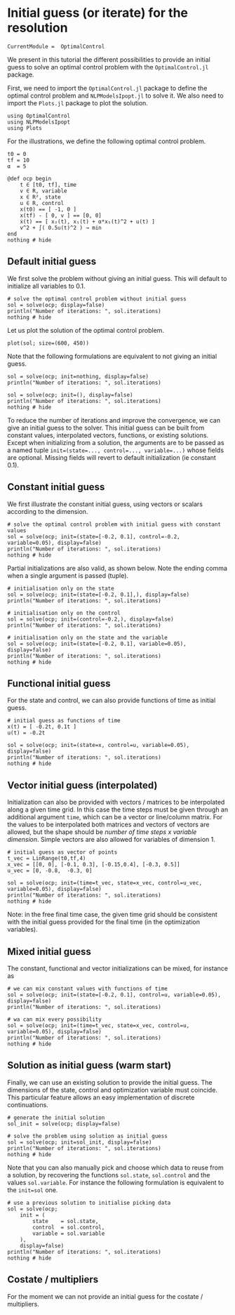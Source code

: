 # Initial guess (or iterate) for the resolution

```@meta
CurrentModule =  OptimalControl
```

We present in this tutorial the different possibilities to provide an initial guess to solve an 
optimal control problem with the `OptimalControl.jl` package. 

First, we need to import the `OptimalControl.jl` package to define the optimal control problem and `NLPModelsIpopt.jl` to solve it. 
We also need to import the `Plots.jl` package to plot the solution.

```@example main
using OptimalControl
using NLPModelsIpopt
using Plots
```

For the illustrations, we define the following optimal control problem.

```@example main
t0 = 0
tf = 10
α  = 5

@def ocp begin
    t ∈ [t0, tf], time
    v ∈ R, variable
    x ∈ R², state
    u ∈ R, control
    x(t0) == [ -1, 0 ]
    x(tf) - [ 0, v ] == [0, 0]
    ẋ(t) == [ x₂(t), x₁(t) + α*x₁(t)^2 + u(t) ]
    v^2 + ∫( 0.5u(t)^2 ) → min
end
nothing # hide
```
## Default initial guess
We first solve the problem without giving an initial guess.
This will default to initialize all variables to 0.1.

```@example main
# solve the optimal control problem without initial guess
sol = solve(ocp; display=false)
println("Number of iterations: ", sol.iterations)
nothing # hide
```

Let us plot the solution of the optimal control problem.

```@example main
plot(sol; size=(600, 450))
```

Note that the following formulations are equivalent to not giving an initial guess.

```@example main
sol = solve(ocp; init=nothing, display=false)
println("Number of iterations: ", sol.iterations)

sol = solve(ocp; init=(), display=false)
println("Number of iterations: ", sol.iterations)
nothing # hide
```

To reduce the number of iterations and improve the convergence, we can give an initial guess to the solver. 
This initial guess can be built from constant values, interpolated vectors, functions, or existing solutions.
Except when initializing from a solution, the arguments are to be passed as a named tuple ```init=(state=..., control=..., variable=...)``` whose fields are optional. Missing fields will revert to default initialization (ie constant 0.1).

## Constant initial guess
We first illustrate the constant initial guess, using vectors or scalars according to the dimension.

```@example main
# solve the optimal control problem with initial guess with constant values
sol = solve(ocp; init=(state=[-0.2, 0.1], control=-0.2, variable=0.05), display=false)
println("Number of iterations: ", sol.iterations)
nothing # hide
```

Partial initializations are also valid, as shown below. Note the ending comma when a single argument is passed (tuple).
```@example main
# initialisation only on the state
sol = solve(ocp; init=(state=[-0.2, 0.1],), display=false)
println("Number of iterations: ", sol.iterations)

# initialisation only on the control
sol = solve(ocp; init=(control=-0.2,), display=false)
println("Number of iterations: ", sol.iterations)

# initialisation only on the state and the variable
sol = solve(ocp; init=(state=[-0.2, 0.1], variable=0.05), display=false)
println("Number of iterations: ", sol.iterations)
nothing # hide
```

## Functional initial guess
For the state and control, we can also provide functions of time as initial guess.

```@example main
# initial guess as functions of time
x(t) = [ -0.2t, 0.1t ]
u(t) = -0.2t

sol = solve(ocp; init=(state=x, control=u, variable=0.05), display=false)
println("Number of iterations: ", sol.iterations)
nothing # hide
```

## Vector initial guess (interpolated)
Initialization can also be provided with vectors / matrices to be interpolated along a given time grid. 
In this case the time steps must be given through an additional argument ```time```, which can be a vector or line/column matrix.
For the values to be interpolated both matrices and vectors of vectors are allowed, but the shape should be *number of time steps x variable dimension*.
Simple vectors are also allowed for variables of dimension 1.

```@example main
# initial guess as vector of points
t_vec = LinRange(t0,tf,4)
x_vec = [[0, 0], [-0.1, 0.3], [-0.15,0.4], [-0.3, 0.5]]
u_vec = [0, -0.8,  -0.3, 0]

sol = solve(ocp; init=(time=t_vec, state=x_vec, control=u_vec, variable=0.05), display=false)
println("Number of iterations: ", sol.iterations)
nothing # hide
```

Note: in the free final time case, the given time grid should be consistent with the initial guess provided for the final time (in the optimization variables).

## Mixed initial guess

The constant, functional and vector initializations can be mixed, for instance as

```@example main
# we can mix constant values with functions of time
sol = solve(ocp; init=(state=[-0.2, 0.1], control=u, variable=0.05), display=false)
println("Number of iterations: ", sol.iterations)

# wa can mix every possibility
sol = solve(ocp; init=(time=t_vec, state=x_vec, control=u, variable=0.05), display=false)
println("Number of iterations: ", sol.iterations)
nothing # hide
```

## Solution as initial guess (warm start)

Finally, we can use an existing solution to provide the initial guess. 
The dimensions of the state, control and optimization variable must coincide.
This particular feature allows an easy implementation of discrete continuations.

```@example main
# generate the initial solution
sol_init = solve(ocp; display=false)

# solve the problem using solution as initial guess
sol = solve(ocp; init=sol_init, display=false)
println("Number of iterations: ", sol.iterations)
nothing # hide
```

Note that you can also manually pick and choose which data to reuse from a solution, by recovering the 
functions ```sol.state```, ```sol.control``` and the values ```sol.variable```.
For instance the following formulation is equivalent to the ```init=sol``` one.

```@example main
# use a previous solution to initialise picking data
sol = solve(ocp; 
    init = (
        state    = sol.state, 
        control  = sol.control, 
        variable = sol.variable
    ), 
    display=false)
println("Number of iterations: ", sol.iterations)
nothing # hide
``` 

## Costate / multipliers

For the moment we can not provide an initial guess for the costate / multipliers.

